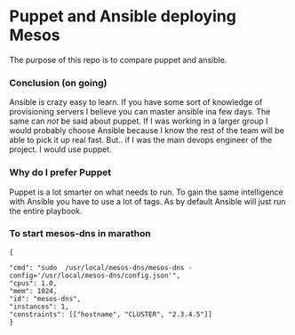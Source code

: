 # Puppet and Ansible deploying Mesos
The purpose of this repo is to compare puppet and ansible.

### Conclusion (on going)
Ansible is crazy easy to learn. If you have some sort of knowledge of provisioning servers I believe you can master ansible ina  few days. The same can *not* be said about puppet. If I was working in a larger group I would probably choose Ansible because I know the rest of the team will be able to pick it up real fast. But.. if I was the main devops engineer of the project. I would use puppet.

### Why do I prefer Puppet
Puppet is a lot smarter on what needs to run. To gain the same intelligence with Ansible you have to use a lot of tags. As by default Ansible will just run the entire playbook. 

### To start mesos-dns in marathon
```
{

"cmd": "sudo  /usr/local/mesos-dns/mesos-dns -config='/usr/local/mesos-dns/config.json'",
"cpus": 1.0, 
"mem": 1024,
"id": "mesos-dns",
"instances": 1,
"constraints": [["hostname", "CLUSTER", "2.3.4.5"]]
}
```
